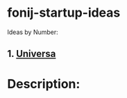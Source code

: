 # fonij-startup-ideas

Ideas by Number:

## 1. [Universa](https://github.com/Fonij80/universa-client)
# Description:
